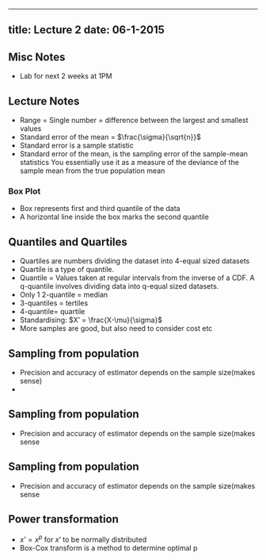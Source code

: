 ------------------------------------------
title: Lecture 2
date: 06-1-2015
------------------------------------------

## Misc Notes
- Lab for next 2 weeks at 1PM

## Lecture Notes
- Range = Single number = difference between the largest and smallest values
- Standard error of the mean = $\frac{\sigma}{\sqrt{n}}$
- Standard error is a sample statistic
- Standard error of the mean, is the sampling error of the sample-mean statistics
You essentially use it as a measure of the deviance of the sample mean from the
true population mean

### Box Plot

- Box represents first and third quantile of the data
- A horizontal line inside the box marks the second quantile

## Quantiles and Quartiles
- Quartiles are numbers dividing the dataset into 4-equal sized datasets
- Quartile is a type of quantile.
- Quantile = Values taken at regular intervals from the inverse of a CDF. A q-quantile involves
dividing data into q-equal sized datasets.
- Only 1 2-quantile = median
- 3-quantiles =  tertiles
- 4-quantile= quartile
- Standardising: $X’ = \frac{X-\mu}{\sigma}$
- More samples are good, but also need to consider cost etc

## Sampling from population
- Precision and accuracy of estimator depends on the sample size(makes sense)
- 
## Sampling from population
- Precision and accuracy of estimator depends on the sample size(makes sense
## Sampling from population
- Precision and accuracy of estimator depends on the sample size(makes sense

## Power transformation
- $x’ = x^p$ for $x’$ to be normally distributed
- Box-Cox transform is a method to determine optimal p
